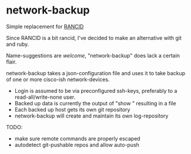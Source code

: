 # network-backup
Simple replacement for [RANCID](http://www.shrubbery.net/rancid/)

Since RANCID is a bit rancid, I've decided to make an alternative with git and ruby.

Name-suggestions are _welcome_, "network-backup" does lack a certain flair.

network-backup takes a json-configuration file and uses it to take backup of one or more cisco-ish network-devices.

* Login is assumed to be via preconfigured ssh-keys, preferably to a read-all/write-none user.
* Backed up data is currently the output of "show <something>" resulting in a <something> file
* Each backed up host gets its own git repository
* network-backup will create and maintain its own log-repository

TODO:
* make sure remote commands are properly escaped
* autodetect git-pushable repos and allow auto-push
